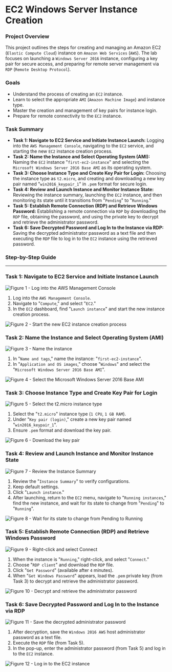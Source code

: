 # EC2 Windows Server Instance Creation

### Project Overview
This project outlines the steps for creating and managing an Amazon EC2 (`Elastic Compute Cloud`) instance on `Amazon Web Services` (`AWS`). The lab focuses on launching a `Windows Server 2016` instance, configuring a key pair for secure access, and preparing for remote server management via `RDP` (`Remote Desktop Protocol`).

### Goals
* Understand the process of creating an `EC2` instance.
* Learn to select the appropriate `AMI` (`Amazon Machine Image`) and instance type.
* Master the creation and management of key pairs for instance login.
* Prepare for remote connectivity to the `EC2` instance.

### Task Summary
* **Task 1: Navigate to EC2 Service and Initiate Instance Launch:** Logging into the `AWS Management Console`, navigating to the `EC2` service, and starting the new `EC2` instance creation process.
* **Task 2: Name the Instance and Select Operating System (AMI):** Naming the `EC2` instance "`first-ec2-instance`" and selecting the `Microsoft Windows Server 2016 Base AMI` as its operating system.
* **Task 3: Choose Instance Type and Create Key Pair for Login:** Choosing the instance type as `t2.micro`, and creating and downloading a new key pair named "`win2016_keypair_1`" in `.pem` format for secure login.
* **Task 4: Review and Launch Instance and Monitor Instance State:** Reviewing the instance summary, launching the `EC2` instance, and then monitoring its state until it transitions from "`Pending`" to "`Running`."
* **Task 5: Establish Remote Connection (RDP) and Retrieve Windows Password:** Establishing a remote connection via `RDP` by downloading the `RDP` file, obtaining the password, and using the private key to decrypt and retrieve the administrator password.
* **Task 6: Save Decrypted Password and Log In to the Instance via RDP:** Saving the decrypted administrator password as a text file and then executing the `RDP` file to log in to the `EC2` instance using the retrieved password.

### Step-by-Step Guide

---

### Task 1: Navigate to EC2 Service and Initiate Instance Launch

![Figure 1 - Log into the AWS Management Console](https://github.com/iagsalazar1-cs/Cloud-Solutions/blob/main/01-EC2-Windows-Server-Instance-Creation/images/Figure01_navigate_to_ec2.png)

1. Log into the `AWS Management Console`.
2. Navigate to "`Compute`," and select "`EC2`."
3. In the `EC2` dashboard, find "`Launch instance`" and start the new instance creation process.

![Figure 2 - Start the new EC2 instance creation process](https://github.com/iagsalazar1-cs/Cloud-Solutions/blob/main/01-EC2-Windows-Server-Instance-Creation/images/Figure02_start_ec2_creation.png)

### Task 2: Name the Instance and Select Operating System (AMI)

![Figure 3 - Name the instance](https://github.com/iagsalazar1-cs/Cloud-Solutions/blob/main/01-EC2-Windows-Server-Instance-Creation/images/Figure03_name_instance.png)

1. In "`Name and tags`," name the instance: "`first-ec2-instance`".
2. In "`Application and OS images`," choose "`Windows`" and select the "`Microsoft Windows Server 2016 Base AMI`".

![Figure 4 - Select the Microsoft Windows Server 2016 Base AMI](https://github.com/iagsalazar1-cs/Cloud-Solutions/blob/main/01-EC2-Windows-Server-Instance-Creation/images/Figure04_select_ami.png)

### Task 3: Choose Instance Type and Create Key Pair for Login

![Figure 5 - Select the t2.micro instance type](https://github.com/iagsalazar1-cs/Cloud-Solutions/blob/main/01-EC2-Windows-Server-Instance-Creation/images/Figure05_choose_instance_type.png)

1. Select the "`t2.micro`" instance type (`1 CPU`, `1 GB RAM`).
2. Under "`Key pair (login)`," create a new key pair named "`win2016_keypair_1`".
3. Ensure `.pem` format and download the key pair.

![Figure 6 - Download the key pair](https://github.com/iagsalazar1-cs/Cloud-Solutions/blob/main/01-EC2-Windows-Server-Instance-Creation/images/Figure06_download_keypair.png)

### Task 4: Review and Launch Instance and Monitor Instance State

![Figure 7 - Review the Instance Summary](https://github.com/iagsalazar1-cs/Cloud-Solutions/blob/main/01-EC2-Windows-Server-Instance-Creation/images/Figure07_review_and_launch.png)

1. Review the "`Instance Summary`" to verify configurations.
2. Keep default settings.
3. Click "`Launch instance`."
4. After launching, return to the `EC2` menu, navigate to "`Running instances`," find the new instance, and wait for its state to change from "`Pending`" to "`Running`".

![Figure 8 - Wait for its state to change from Pending to Running](https://github.com/iagsalazar1-cs/Cloud-Solutions/blob/main/01-EC2-Windows-Server-Instance-Creation/images/Figure08_monitor_instance_state.png)

### Task 5: Establish Remote Connection (RDP) and Retrieve Windows Password

![Figure 9 - Right-click and select Connect](https://github.com/iagsalazar1-cs/Cloud-Solutions/blob/main/01-EC2-Windows-Server-Instance-Creation/images/Figure09_establish_connection.png)

1. When the instance is "`Running`," right-click, and select "`Connect`."
2. Choose "`RDP client`" and download the `RDP` file.
3. Click "`Get Password`" (available after `4` minutes).
4. When "`Get Windows Password`" appears, load the `.pem` private key (from Task 3) to decrypt and retrieve the administrator password.

![Figure 10 - Decrypt and retrieve the administrator password](https://github.com/iagsalazar1-cs/Cloud-Solutions/blob/main/01-EC2-Windows-Server-Instance-Creation/images/Figure10_retrieve_password.png)

### Task 6: Save Decrypted Password and Log In to the Instance via RDP

![Figure 11 - Save the decrypted administrator password](https://github.com/iagsalazar1-cs/Cloud-Solutions/blob/main/01-EC2-Windows-Server-Instance-Creation/images/Figure11_save_password.png)

1. After decryption, save the `Windows 2016 AWS` host administrator password as a text file.
2. Execute the `RDP` file (from Task 5).
3. In the pop-up, enter the administrator password (from Task 5) and log in to the `EC2` instance.

![Figure 12 - Log in to the EC2 instance](https://github.com/iagsalazar1-cs/Cloud-Solutions/blob/main/01-EC2-Windows-Server-Instance-Creation/images/Figure12_login_ec2.png)
